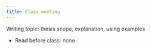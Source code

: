 ```yaml
---
title: Class meeting
---
```

<!-- 8.2 Thu 7 Mar 2024 -->

Writing topic: thesis scope, explanation, using examples

- Read before class: none

